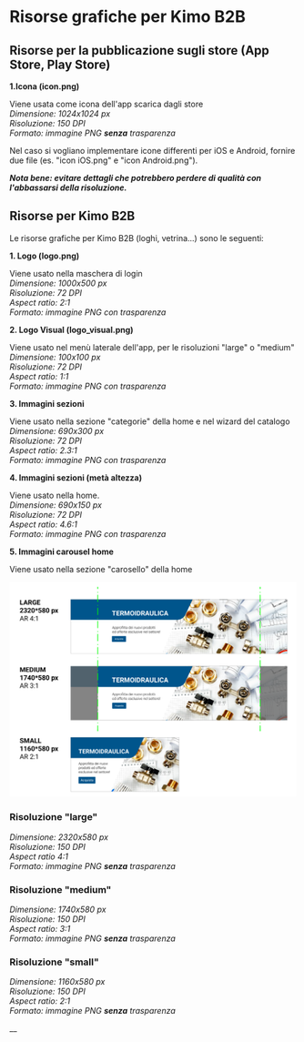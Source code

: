 # Risorse grafiche per Kimo B2B

## Risorse per la pubblicazione sugli store \(App Store, Play Store\)

**1.Icona \(icon.png\)**

Viene usata come icona dell'app scarica dagli store  
_Dimensione: 1024x1024 px  
Risoluzione: 150 DPI  
Formato: immagine PNG **senza** trasparenza_

Nel caso si vogliano implementare icone differenti per iOS e Android, fornire due file \(es. "icon iOS.png" e "icon Android.png"\).

_**Nota bene: evitare dettagli che potrebbero perdere di qualità con l'abbassarsi della risoluzione.**_

## Risorse per Kimo B2B

Le risorse grafiche per Kimo B2B \(loghi, vetrina...\) sono le seguenti:

**1. Logo \(logo.png\)**

Viene usato nella maschera di login  
_Dimensione: 1000x500 px  
Risoluzione: 72 DPI  
Aspect ratio: 2:1  
Formato: immagine PNG con trasparenza_

**2. Logo Visual \(logo\_visual.png\)**

Viene usato nel menù laterale dell'app, per le risoluzioni "large" o "medium"  
_Dimensione: 100x100 px  
Risoluzione: 72 DPI  
Aspect ratio: 1:1  
Formato: immagine PNG con trasparenza_

**3. Immagini sezioni**

Viene usato nella sezione "categorie" della home e nel wizard del catalogo  
_Dimensione: 690x300 px  
Risoluzione: 72 DPI  
Aspect ratio: 2.3:1  
Formato: immagine PNG con trasparenza_

**4. Immagini sezioni \(metà altezza\)**

Viene usato nella home.  
_Dimensione: 690x150 px  
Risoluzione: 72 DPI  
Aspect ratio: 4.6:1  
Formato: immagine PNG con trasparenza_

**5. Immagini carousel home**

Viene usato nella sezione "carosello" della home

![](../../.gitbook/assets/risorsa-graficacarousel.png)

### Risoluzione "large"

_Dimensione: 2320x580 px  
Risoluzione: 150 DPI  
Aspect ratio 4:1  
Formato: immagine PNG **senza** trasparenza_

### Risoluzione "medium"

_Dimensione: 1740x580 px  
Risoluzione: 150 DPI  
Aspect ratio: 3:1  
Formato: immagine PNG **senza** trasparenza_

### Risoluzione "small"

_Dimensione: 1160x580 px  
Risoluzione: 150 DPI  
Aspect ratio: 2:1  
Formato: immagine PNG **senza** trasparenza_

\_\_

